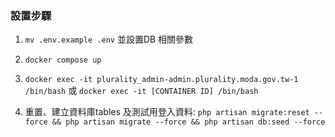 ### 設置步驟

1. `mv .env.example .env` 並設置DB 相關參數

2. `docker compose up`

3. `docker exec -it plurality_admin-admin.plurality.moda.gov.tw-1 /bin/bash` 或 `docker exec -it [CONTAINER ID] /bin/bash`

4. 重置、建立資料庫tables 及測試用登入資料: `php artisan migrate:reset --force && php artisan migrate --force && php artisan db:seed --force`

